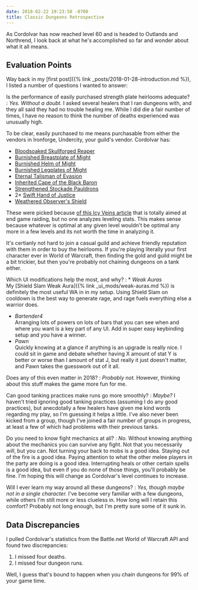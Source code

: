 ```yaml
---
date: 2018-02-22 19:23:58 -0700
title: Classic Dungeons Retrospective
---
```

As Cordolvar has now reached level 60 and is headed to Outlands and Northrend, I look back at what he's accomplished so far and wonder about what it all means.

## Evaluation Points

Way back in my [first post]({% link _posts/2018-01-28-introduction.md %}), I listed a number of questions I wanted to answer:

Is the performance of easily purchased strength plate heirlooms adequate?
: *Yes. Without a doubt.* I asked several healers that I ran dungeons with, and they all said they had no trouble healing me. While I did die a fair number of times, I have no reason to think the number of deaths experienced was unusually high.

  To be clear, easily purchased to me means purchasable from either the vendors in Ironforge, Undercity, your guild's vendor. Cordolvar has:

  * [Bloodsoaked Skullforged Reaper](http://www.wowdb.com/items/122389-bloodsoaked-skullforge-reaver)
  * [Burnished Breastplate of Might](http://www.wowdb.com/items/122387-burnished-breastplate-of-might)
  * [Burnished Helm of Might](http://www.wowdb.com/items/122263-burnished-helm-of-might)
  * [Burnished Legplates of Might](http://www.wowdb.com/items/122264-burnished-legplates-of-might)
  * [Eternal Talisman of Evasion](http://www.wowdb.com/items/122662-eternal-talisman-of-evasion)
  * [Inherited Cape of the Black Baron](http://www.wowdb.com/items/122261-inherited-cape-of-the-black-baron)
  * [Strengthened Stockade Pauldrons](http://www.wowdb.com/items/122372-strengthened-stockade-pauldrons)
  * 2&times; [Swift Hand of Justice](http://www.wowdb.com/items/122361-swift-hand-of-justice)
  * [Weathered Observer's Shield](http://www.wowdb.com/items/122392-weathered-observers-shield)

  These were picked because [of this Icy Veins article](https://www.icy-veins.com/wow/protection-warrior-pve-tank-easy-mode#sec-3) that is totally aimed at end game raiding, but no one analyzes leveling stats. This makes sense because whatever is optimal at any given level wouldn't be optimal any more in a few levels and its not worth the time in analyzing it.

  It's certianly not hard to join a casual guild and achieve friendly reputation with them in order to buy the heirlooms. If you're playing literally your first character ever in World of Warcraft, then finding the gold and guild might be a bit trickier, but then you're probably not chaining dungeons on a tank either.

Which UI modifications help the most, and why?
:  * *Weak Auras*<br/>
     My [Shield Slam Weak Aura]({% link _ui_mods/weak-auras.md %}) is definitely the most useful WA in in my setup. Using Shield Slam on cooldown is the best way to generate rage, and rage fuels everything else a warrior does.
   * *Bartender4*<br/>
     Arranging lots of powers on lots of bars that you can see when and where you want is a key part of any UI. Add in super easy keybinding setup and you have a winner.
   * *Pawn*<br/>
     Quickly knowing at a glance if anything is an upgrade is really nice. I could sit in game and debate whether having X amount of stat Y is better or worse than I amount of stat J, but really it just doesn't matter, and Pawn takes the guesswork out of it all.

Does any of this even matter in 2018?
: *Probably not.* However, thinking about this stuff makes the game more fun for me.

Can good tanking practices make runs go more smoothly?
: *Maybe?* I haven't tried ignoring good tanking practices (assuming I do any good practices), but anecdotally a few healers have given me kind words regarding my play, so I'm guessing it helps a little. I've also never been kicked from a group, though I've joined a fair number of groups in progress, at least a few of which had problems with their previous tanks.

Do you need to know fight mechanics at all?
: *No.* Without knowing anything about the mechanics you can survive any fight. Not that you necessarily *will*, but you can. Not turning your back to mobs is a good idea. Staying out of the fire is a good idea. Paying attention to what the other melee players in the party are doing is a good idea. Interrupting heals or other certain spells is a good idea, but even if you do none of those things, you'll probably be fine. I'm hoping this will change as Cordolvar's level continues to increase.

Will I ever learn my way around all these dungeons?
: *Yes, though maybe not in a single character.* I've become very familiar with a few dungeons, while others I'm still more or less clueless in. How long will I retain this comfort? Probably not long enough, but I'm pretty sure some of it sunk in.

## Data Discrepancies

I pulled Cordolvar's statistics from the Battle.net World of Warcraft API and found two discrepancies:

1. I missed four deaths.
1. I missed four dungeon runs.

Well, I guess that's bound to happen when you chain dungeons for 99% of your game time.
